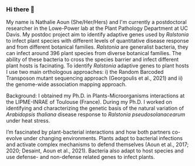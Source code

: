 ### Hi there 👋

My name is Nathalie Aoun (She/Her/Hers) and I'm currently a postdoctoral researcher in the Lowe-Power lab at the Plant Pathology Department at UC Davis.
My postdoc project aim to identify adaptive genes used by _Ralstonia_ to infect plant species with different levels of quantitative disease response and from different botanical families. _Ralstonia_ are generalist bacteria, they can infect around 396 plant species from diverse botanical families. The ability of these bacteria to cross the species barrier and infect different plant hosts is facinating. To identify _Ralstonia_ adaptive genes to plant hosts I use two main orthologous approaches: i) the Random Barcoded Transposon mutant sequencing approach (Georgoulis et al., 2021) and ii) the genome-wide association mapping approach.  

Background:
I obtained my Ph.D. in Plants-Microorganisms interactions at the LIPME-INRAE of Toulouse (France). During my Ph.D. I worked on identifying and characterizing the genetic basis of the natural variation of _Arabidopsis thaliana_ disease response to _Ralstonia pseudosolanacearum_ under heat stress. 

I’m fascinated by plant-bacterial interactions and how both partners co-evolve under changing environments. Plants adapt to bacterial infections and activate complex mechanisms to defend themselves (Aoun et al., 2017; 2020; Desaint, Aoun et al., 2021). Bacteria also adapt to host species and use defense- and non-defense related genes to infect plants.
